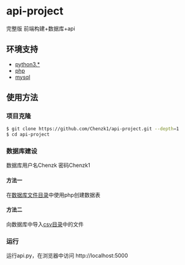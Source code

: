 # api-project
完整版
前端构建+数据库+api

## 环境支持
* [python3.*](https://www.python.org/downloads/)
* [php](http://php.net/)
* [mysql](https://www.mysql.com/downloads/)

## 使用方法
### 项目克隆
```bash
$ git clone https://github.com/Chenzk1/api-project.git --depth=1
$ cd api-project
```
### 数据库建设
数据库用户名Chenzk  密码Chenzk1
#### 方法一
在[数据库文件目录](api-project/data/)中使用php创建数据表
#### 方法二
向数据库中导入[csv目录](api-project/data/csv)中的文件

### 运行
运行api.py，在浏览器中访问 http://localhost:5000
